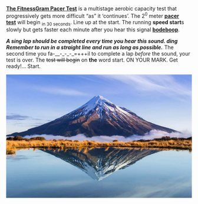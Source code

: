 [**The FitnessGram Pacer
Test**](https://www.urbandictionary.com/define.php?term=The%20FitnessGram%20Pacer%20Test) is
a multistage aerobic capacity test that progressively gets more
difficult “as” it ‘continues’. The 2<sup>0</sup> meter [**pacer
test**](https://www.urbandictionary.com/define.php?term=pacer%20test) will
begin <sub>in 30 seconds</sub>. Line up at the start. The running
**speed start**s slowly but gets faster each minute after you hear this
signal [**bodeboop**](https://www.urbandictionary.com/define.php?term=bodeboop).

***<span class="underline">A sing lap should be completed every time you
hear this sound. ding Remember to run in a straight line and run as long
as possible.</span>*** The second time you fa-\_\_-\_-\_-\_=+++il to
complete a lap *before* the sound<span class="underline">, your test is
over.</span> The <s>test will begin</s> on **the** word start. ON YOUR
MARK. Get ready\!… Start.

![](media/image1.jpeg)
